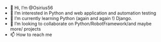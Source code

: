 - 👋 Hi, I’m @Osirius56
- 👀 I’m interested in Python and web application and automation testing
- 🌱 I’m currently learning Python (again and again !) Django.
- 💞️ I’m looking to collaborate on Python/RobotFramework/and maybe more/ projects
- 📫 How to reach me <comming soon>

<!---
Osirius56/Osirius56 is a ✨ special ✨ repository because its `README.md` (this file) appears on your GitHub profile.
You can click the Preview link to take a look at your changes.
--->
